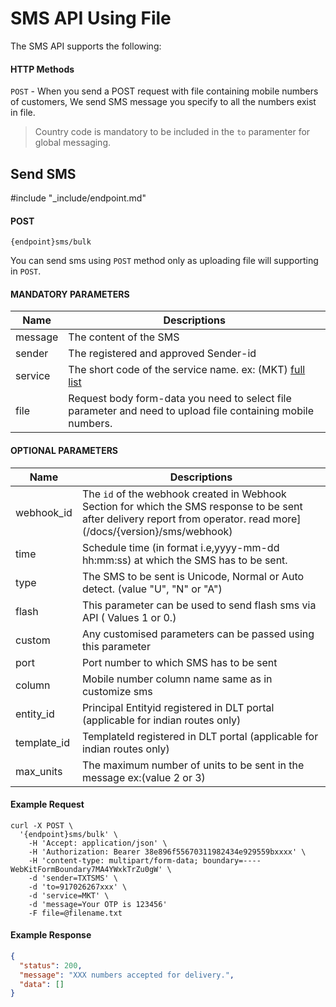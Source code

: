 # SMS API Using File

The SMS API supports the following:

#### HTTP Methods

`POST` - When you send a POST request with file containing mobile numbers of customers, We send SMS message you specify to all the numbers exist in file.

> Country code is mandatory to be included in the `to` paramenter for global messaging.

## Send SMS
#include "_include/endpoint.md"

#### POST

```
{endpoint}sms/bulk
```

You can send sms using `POST` method only as uploading file will supporting in `POST`.

#### MANDATORY PARAMETERS

| Name    | Descriptions                                                                                                |
| ------- | ----------------------------------------------------------------------------------------------------------- |
| message | The content of the SMS                                                                                      |
| sender  | The registered and approved Sender-id                                                                       |
| service | The short code of the service name. ex: (MKT) [full list](/docs/{version}/#content-products)                |
| file    | Request body form-data you need to select file parameter and need to upload file containing mobile numbers. |

#### OPTIONAL PARAMETERS

| Name        | Descriptions                                                                                                                                                           |
| ----------- | ---------------------------------------------------------------------------------------------------------------------------------------------------------------------- |
| webhook_id  | The `id` of the webhook created in Webhook Section for which the SMS response to be sent after delivery report from operator. read more](/docs/{version}/sms/webhook) |
| time        | Schedule time (in format i.e,yyyy-mm-dd hh:mm:ss) at which the SMS has to be sent.                                                                                     |
| type        | The SMS to be sent is Unicode, Normal or Auto detect. (value "U", "N" or "A")                                                                                          |
| flash       | This parameter can be used to send flash sms via API ( Values 1 or 0.)                                                                                                 |
| custom      | Any customised parameters can be passed using this parameter                                                                                                           |
| port        | Port number to which SMS has to be sent                                                                                                                                |
| column      | Mobile number column name same as in customize sms                                                                                                                     |
| entity_id   | Principal Entityid registered in DLT portal (applicable for indian routes only)                                                                                        |
| template_id | TemplateId registered in DLT portal (applicable for indian routes only)|
| max_units | The maximum number of units to be sent in the message ex:(value 2 or 3) |
#### Example Request

```
curl -X POST \
  '{endpoint}sms/bulk' \
    -H 'Accept: application/json' \
    -H 'Authorization: Bearer 38e896f55670311982434e929559bxxxx' \
    -H 'content-type: multipart/form-data; boundary=----WebKitFormBoundary7MA4YWxkTrZu0gW' \
    -d 'sender=TXTSMS' \
    -d 'to=917026267xxx' \
    -d 'service=MKT' \
    -d 'message=Your OTP is 123456'
    -F file=@filename.txt
```

#### Example Response

```json
{
  "status": 200,
  "message": "XXX numbers accepted for delivery.",
  "data": []
}
```
